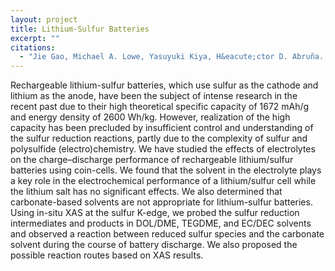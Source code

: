```yaml
---
layout: project
title: Lithium-Sulfur Batteries
excerpt: ""
citations:
  - "Jie Gao, Michael A. Lowe, Yasuyuki Kiya, H&eacute;ctor D. Abruña. Effects of liquid electrolytes on the charge-discharge performance of rechargeable lithium/sulfur batteries: electrochemical and in-situ X-ray absorption spectroscopic studies. J. Phys. Chem. C, 2011, 115, 25132-25137."
---
```

Rechargeable lithium-sulfur batteries, which use sulfur as the cathode and lithium as the anode, have been the subject of intense research in the recent past due to their high theoretical specific capacity of 1672 mAh/g and energy density of 2600 Wh/kg. However, realization of the high capacity has been precluded by insufficient control and understanding of the sulfur reduction reactions, partly due to the complexity of sulfur and polysulfide (electro)chemistry. We have studied the effects of electrolytes on the charge–discharge performance of rechargeable lithium/sulfur batteries using coin-cells. We found that the solvent in the electrolyte plays a key role in the electrochemical performance of a lithium/sulfur cell while the lithium salt has no significant effects. We also determined that carbonate-based solvents are not appropriate for lithium-sulfur batteries. Using in-situ XAS at the sulfur K-edge, we probed the sulfur reduction intermediates and products in DOL/DME, TEGDME, and EC/DEC solvents and observed a reaction between reduced sulfur species and the carbonate solvent during the course of battery discharge.  We also proposed the possible reaction routes based on XAS results.

